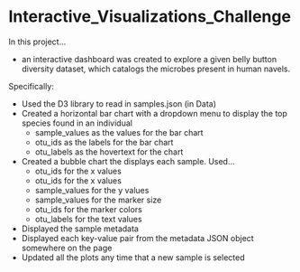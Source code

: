 # Interactive_Visualizations_Challenge

In this project...
- an interactive dashboard was created to explore a given belly button diversity dataset, which catalogs the microbes present in human navels. 

Specifically:
- Used the D3 library to read in samples.json (in Data)
- Created a horizontal bar chart with a dropdown menu to display the top species found in an individual
	- sample_values as the values for the bar chart
	- otu_ids as the labels for the bar chart
	- otu_labels as the hovertext for the chart
- Created a bubble chart the displays each sample. Used...
	- otu_ids for the x values
	- otu_ids for the x values
	- sample_values for the y values
	- sample_values for the marker size
	- otu_ids for the marker colors
	- otu_labels for the text values
- Displayed the sample metadata
- Displayed each key-value pair from the metadata JSON object somewhere on the page
- Updated all the plots any time that a new sample is selected
